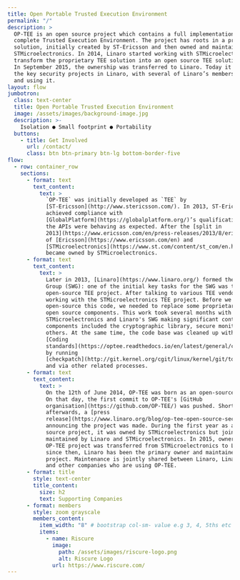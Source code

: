 ```yaml
---
title: Open Portable Trusted Execution Environment
permalink: "/"
description: >
  OP-TEE is an open source project which contains a full implementation to make a
  complete Trusted Execution Environment. The project has roots in a proprietary
  solution, initially created by ST-Ericsson and then owned and maintained by
  STMicroelectronics. In 2014, Linaro started working with STMicroelectronics to
  transform the proprietary TEE solution into an open source TEE solution instead.
  In September 2015, the ownership was transferred to Linaro. Today it is one of
  the key security projects in Linaro, with several of Linaro’s members supporting
  and using it.
layout: flow
jumbotron:
  class: text-center
  title: Open Portable Trusted Execution Environment
  image: /assets/images/background-image.jpg
  description: >-
    Isolation ● Small footprint ● Portability
  buttons:
    - title: Get Involved
      url: /contact/
      class: btn btn-primary btn-lg bottom-border-five
flow:
  - row: container_row
    sections:
      - format: text
        text_content:
          text: >
            `OP-TEE` was initially developed as `TEE` by
            [ST-Ericsson](http://www.stericsson.com/). In 2013, ST-Ericsson
            achieved compliance with
            [GlobalPlatform](https://globalplatform.org/)’s qualification, proving
            the APIs were behaving as expected. After the [split in
            2013](https://www.ericsson.com/en/press-releases/2013/8/ericsson-and-stmicroelectronics-complete-transaction-to-split-up-st-ericsson)
            of [Ericsson](https://www.ericsson.com/en) and
            [STMicroelectronics](https://www.st.com/content/st_com/en.html), TEE
            became owned by STMicroelectronics.
      - format: text
        text_content:
          text: >
            Later in 2013, [Linaro](https://www.linaro.org/) formed the Security Working
            Group (SWG): one of the initial key tasks for the SWG was to work on an
            open-source TEE project. After talking to various TEE vendors, Linaro began
            working with the STMicroelectronics TEE project. Before we were able to
            open-source this code, we needed to replace some proprietary components with
            open source components. This work took several months with engineers from both
            STMicroelectronics and Linaro's SWG making significant contributions. These
            components included the cryptographic library, secure monitor, build system and
            others. At the same time, the code base was cleaned up with the application of
            [Coding
            standards](https://optee.readthedocs.io/en/latest/general/coding_standards.html#coding-standards),
            by running
            [checkpatch](http://git.kernel.org/cgit/linux/kernel/git/torvalds/linux.git/tree/scripts/checkpatch.pl),
            and via other related processes.
      - format: text
        text_content:
          text: >
            On the 12th of June 2014, OP-TEE was born as an open-source project.
            On that day, the first commit to OP-TEE's [GitHub
            organisation](https://github.com/OP-TEE/) was pushed. Shortly
            afterwards, a [press
            release](https://www.linaro.org/blog/op-tee-open-source-security-mass-market/)
            announcing the project was made. During the first year as an open
            source project, it was owned by STMicroelectronics but jointly
            maintained by Linaro and STMicroelectronics. In 2015, ownership of the
            OP-TEE project was transferred from STMicroelectronics to Linaro:
            since then, Linaro has been the primary owner and maintainer of the
            project. Maintenance is jointly shared between Linaro, Linaro members
            and other companies who are using OP-TEE.
      - format: title
        style: text-center
        title_content:
          size: h2
          text: Supporting Companies
      - format: members
        style: zoom grayscale
        members_content:
          item_width: "8" # bootstrap col-sm- value e.g 3, 4, 5ths etc
          items:
            - name: Riscure
              image:
                path: /assets/images/riscure-logo.png
                alt: Riscure Logo
              url: https://www.riscure.com/
---
```

